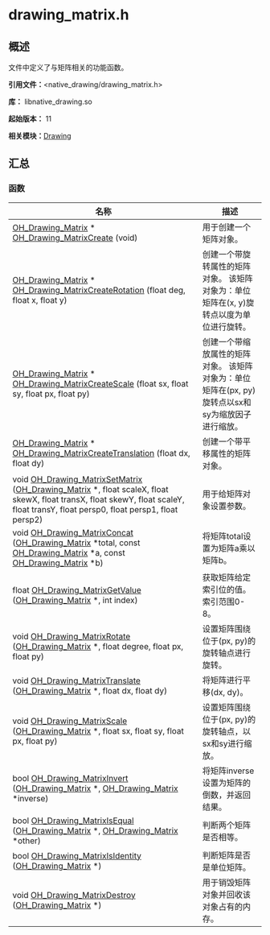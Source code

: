 # drawing_matrix.h


## 概述

文件中定义了与矩阵相关的功能函数。

**引用文件：**&lt;native_drawing/drawing_matrix.h&gt;

**库：** libnative_drawing.so

**起始版本：** 11

**相关模块：**[Drawing](_drawing.md)


## 汇总


### 函数

| 名称 | 描述 |
| -------- | -------- |
| [OH_Drawing_Matrix](_drawing.md#oh_drawing_matrix) \* [OH_Drawing_MatrixCreate](_drawing.md#oh_drawing_matrixcreate) (void) | 用于创建一个矩阵对象。 |
| [OH_Drawing_Matrix](_drawing.md#oh_drawing_matrix) \* [OH_Drawing_MatrixCreateRotation](_drawing.md#oh_drawing_matrixcreaterotation) (float deg, float x, float y) | 创建一个带旋转属性的矩阵对象。 该矩阵对象为：单位矩阵在(x, y)旋转点以度为单位进行旋转。 |
| [OH_Drawing_Matrix](_drawing.md#oh_drawing_matrix) \* [OH_Drawing_MatrixCreateScale](_drawing.md#oh_drawing_matrixcreatescale) (float sx, float sy, float px, float py) | 创建一个带缩放属性的矩阵对象。 该矩阵对象为：单位矩阵在(px, py)旋转点以sx和sy为缩放因子进行缩放。 |
| [OH_Drawing_Matrix](_drawing.md#oh_drawing_matrix) \* [OH_Drawing_MatrixCreateTranslation](_drawing.md#oh_drawing_matrixcreatetranslation) (float dx, float dy) | 创建一个带平移属性的矩阵对象。 |
| void [OH_Drawing_MatrixSetMatrix](_drawing.md#oh_drawing_matrixsetmatrix) ([OH_Drawing_Matrix](_drawing.md#oh_drawing_matrix) \*, float scaleX, float skewX, float transX, float skewY, float scaleY, float transY, float persp0, float persp1, float persp2) | 用于给矩阵对象设置参数。 |
| void [OH_Drawing_MatrixConcat](_drawing.md#oh_drawing_matrixconcat) ([OH_Drawing_Matrix](_drawing.md#oh_drawing_matrix) \*total, const [OH_Drawing_Matrix](_drawing.md#oh_drawing_matrix) \*a, const [OH_Drawing_Matrix](_drawing.md#oh_drawing_matrix) \*b) | 将矩阵total设置为矩阵a乘以矩阵b。 |
| float [OH_Drawing_MatrixGetValue](_drawing.md#oh_drawing_matrixgetvalue) ([OH_Drawing_Matrix](_drawing.md#oh_drawing_matrix) \*, int index) | 获取矩阵给定索引位的值。索引范围0-8。 |
| void [OH_Drawing_MatrixRotate](_drawing.md#oh_drawing_matrixrotate) ([OH_Drawing_Matrix](_drawing.md#oh_drawing_matrix) \*, float degree, float px, float py) | 设置矩阵围绕位于(px, py)的旋转轴点进行旋转。 |
| void [OH_Drawing_MatrixTranslate](_drawing.md#oh_drawing_matrixtranslate) ([OH_Drawing_Matrix](_drawing.md#oh_drawing_matrix) \*, float dx, float dy) | 将矩阵进行平移(dx, dy)。 |
| void [OH_Drawing_MatrixScale](_drawing.md#oh_drawing_matrixscale) ([OH_Drawing_Matrix](_drawing.md#oh_drawing_matrix) \*, float sx, float sy, float px, float py) | 设置矩阵围绕位于(px, py)的旋转轴点，以sx和sy进行缩放。 |
| bool [OH_Drawing_MatrixInvert](_drawing.md#oh_drawing_matrixinvert) ([OH_Drawing_Matrix](_drawing.md#oh_drawing_matrix) \*, [OH_Drawing_Matrix](_drawing.md#oh_drawing_matrix) \*inverse) | 将矩阵inverse设置为矩阵的倒数，并返回结果。 |
| bool [OH_Drawing_MatrixIsEqual](_drawing.md#oh_drawing_matrixisequal) ([OH_Drawing_Matrix](_drawing.md#oh_drawing_matrix) \*, [OH_Drawing_Matrix](_drawing.md#oh_drawing_matrix) \*other) | 判断两个矩阵是否相等。 |
| bool [OH_Drawing_MatrixIsIdentity](_drawing.md#oh_drawing_matrixisidentity) ([OH_Drawing_Matrix](_drawing.md#oh_drawing_matrix) \*) | 判断矩阵是否是单位矩阵。 |
| void [OH_Drawing_MatrixDestroy](_drawing.md#oh_drawing_matrixdestroy) ([OH_Drawing_Matrix](_drawing.md#oh_drawing_matrix) \*) | 用于销毁矩阵对象并回收该对象占有的内存。 |
